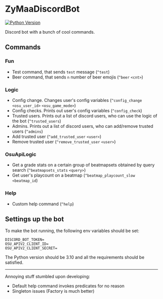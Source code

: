 # ZyMaaDiscordBot
[![Python Version](https://img.shields.io/badge/Python-3.10-blue.svg)](https://www.python.org/downloads/release/python-310/)

Discord bot with a bunch of cool commands.

## Commands

### Fun

- Test command, that sends `test` message (`^test`)
- Beer command, that sends `n` number of beer emojis (`^beer` `<cnt>`)

### Logic

- Config change. Changes user's config variables (`^config_change` `<osu_user_id>` `<osu_game_mode>`)
- Config checks. Prints out user's config variables (`^config_check`)
- Trusted users. Prints out a list of discord users, who can use the logic of the bot (`^trusted_users`)
- Admins. Prints out a list of discord users, who can add/remove trusted users (`^admins`)
- Add trusted user (`^add_trusted_user` `<user>`)
- Remove trusted user (`^remove_trusted_user`  `<user>`)

### OsuApiLogic

- Get a grade stats on a certain group of beatmapsets obtained by query search (`^beatmapsets_stats` `<query>`)
- Get user's playcount on a beatmap (`^beatmap_playcount_slow` `<beatmap_id`)



### Help

- Custom help command (`^help`)

## Settings up the bot

To make the bot running, the following env variables should be set:

```
DISCORD_BOT_TOKEN=
OSU_APIV2_CLIENT_ID=
OSU_APIV2_CLIENT_SECRET=
```

The Python version should be 3.10 and all the requirements should be satisfied.

---

Annoying stuff stumbled upon developing:
- Default help command invokes predicates for no reason
- Singleton issues (Factory is much better)